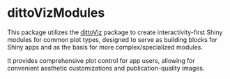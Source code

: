 # dittoVizModules

This package utilizes the [dittoViz](https://github.com/dtm2451/dittoViz) package to create interactivity-first Shiny modules for common plot types, designed to serve as building blocks for Shiny apps and as the basis for more complex/specialized modules.

It provides comprehensive plot control for app users, allowing for convenient aesthetic customizations and publication-quality images.
